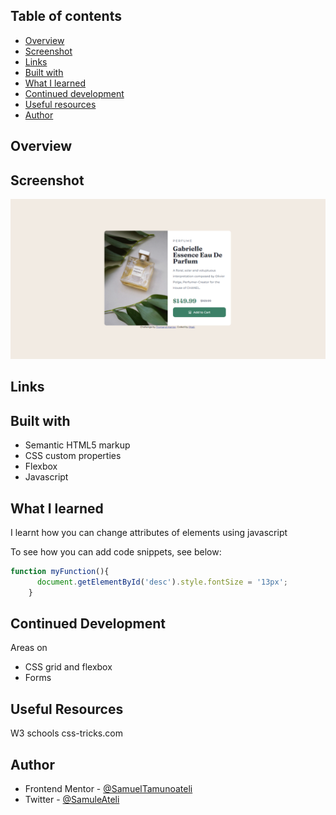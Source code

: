 ## Table of contents

- [Overview](#overview)
- [Screenshot](#screenshot)
- [Links](#links)
- [Built with](#built-with)
- [What I learned](#what-i-learned)
- [Continued development](#continued-development)
- [Useful resources](#useful-resources)
- [Author](#author)

## Overview

## Screenshot

![](/Screenshot%202022-07-26%20012203.png)

## Links

## Built with

- Semantic HTML5 markup
- CSS custom properties
- Flexbox
- Javascript

## What I learned

I learnt how you can change attributes of elements using javascript

To see how you can add code snippets, see below:

```js
function myFunction(){
      document.getElementById('desc').style.fontSize = '13px';
    }
```

## Continued Development 

Areas on
- CSS grid and flexbox
- Forms

## Useful Resources

W3 schools
css-tricks.com

## Author

- Frontend Mentor - [@SamuelTamunoateli](https://www.frontendmentor.io/profile/SamuelTamunoateli)
- Twitter - [@SamuleAteli](https://www.twitter.com/SamuleAteli)